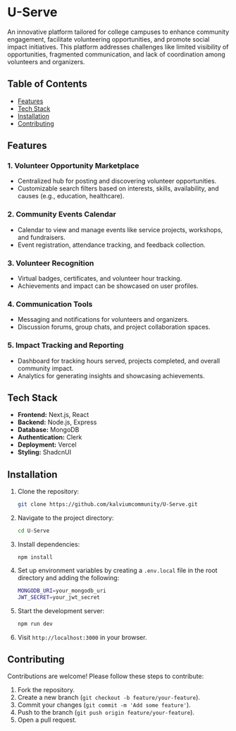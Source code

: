 # **U-Serve**

An innovative platform tailored for college campuses to enhance community engagement, facilitate volunteering opportunities, and promote social impact initiatives. This platform addresses challenges like limited visibility of opportunities, fragmented communication, and lack of coordination among volunteers and organizers.

## **Table of Contents**
- [Features](#features)
- [Tech Stack](#tech-stack)
- [Installation](#installation)
- [Contributing](#contributing)

## **Features**

### 1. **Volunteer Opportunity Marketplace**
   - Centralized hub for posting and discovering volunteer opportunities.
   - Customizable search filters based on interests, skills, availability, and causes (e.g., education, healthcare).

### 2. **Community Events Calendar**
   - Calendar to view and manage events like service projects, workshops, and fundraisers.
   - Event registration, attendance tracking, and feedback collection.

### 3. **Volunteer Recognition**
   - Virtual badges, certificates, and volunteer hour tracking.
   - Achievements and impact can be showcased on user profiles.

### 4. **Communication Tools**
   - Messaging and notifications for volunteers and organizers.
   - Discussion forums, group chats, and project collaboration spaces.

### 5. **Impact Tracking and Reporting**
   - Dashboard for tracking hours served, projects completed, and overall community impact.
   - Analytics for generating insights and showcasing achievements.

## **Tech Stack**
- **Frontend:** Next.js, React
- **Backend:** Node.js, Express
- **Database:** MongoDB
- **Authentication:** Clerk
- **Deployment:** Vercel
- **Styling:** ShadcnUI

## **Installation**

1. Clone the repository:
   ```bash
   git clone https://github.com/kalviumcommunity/U-Serve.git
   ```

2. Navigate to the project directory:
   ```bash
   cd U-Serve
   ```

3. Install dependencies:
   ```
   npm install
   ```

4. Set up environment variables by creating a `.env.local` file in the root directory and adding the following:
   ```bash
   MONGODB_URI=your_mongodb_uri
   JWT_SECRET=your_jwt_secret
   ```

5. Start the development server:
   ```bash
   npm run dev
   ```

6. Visit `http://localhost:3000` in your browser.

## **Contributing**

Contributions are welcome! Please follow these steps to contribute:
1. Fork the repository.
2. Create a new branch (`git checkout -b feature/your-feature`).
3. Commit your changes (`git commit -m 'Add some feature'`).
4. Push to the branch (`git push origin feature/your-feature`).
5. Open a pull request.
